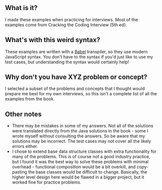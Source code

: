 ## What is it? 
I made these examples when practicing for interviews. Most of the examples come from Cracking the Coding Interview (5th ed).

## What's with this weird syntax?
These examples are written with a [Babel](https://babeljs.io/) transpiler, so they use modern JavaScript syntax. You don't have to the syntax if you'd just like to use my test cases, but understanding the syntax would certainly help!

## Why don't you have XYZ problem or concept?
I selected a subset of the problems and concepts that I thought would prepare me best for my own interviews, so this isn't a complete list of all the examples from the book.

## Other notes
* There may be mistakes in some of my answers. Not all of the solutions were translated directly from the Java solutions in the book - some I wrote myself without consulting the answers. So be aware that my solutions may be incorrect. The test cases may not cover all the likely errors either.
* I chose to extend base data structure classes with extra functionality for many of the problems. This is of course not a good industry practice, but I found it was the best way to solve these problems with minimal overhead - functional composition would be a bit overkill, and copy-pasting the base classes would be difficult to change. Basically, the higher level design here would be flawed in a bigger project, but it worked fine for practice problems.